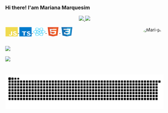 ### Hi there! I'am Mariana Marquesim
<div align="center">
  <a href="https://github.com/marimarquesim">
  <img height="180em" src="https://github-readme-stats.vercel.app/api?username=marimarquesim&show_icons=true&theme=omni&include_all_commits=true&count_private=true"/>
  <img height="180em" src="https://github-readme-stats.vercel.app/api/top-langs/?username=marimarquesim&layout=compact&langs_count=7&theme=dracula"/>
</div>
<div style="display: inline_block"><br>
  <img align="center" alt="Mari-Js" height="30" width="40" src="https://raw.githubusercontent.com/devicons/devicon/master/icons/javascript/javascript-plain.svg">
  <img align="center" alt="Mari-Ts" height="30" width="40" src="https://raw.githubusercontent.com/devicons/devicon/master/icons/typescript/typescript-plain.svg">
  <img align="center" alt="Mari-React" height="30" width="40" src="https://raw.githubusercontent.com/devicons/devicon/master/icons/react/react-original.svg">
  <img align="center" alt="Mari-HTML" height="30" width="40" src="https://raw.githubusercontent.com/devicons/devicon/master/icons/html5/html5-original.svg">
  <img align="center" alt="Mari-CSS" height="30" width="40" src="https://raw.githubusercontent.com/devicons/devicon/master/icons/css3/css3-original.svg">
  <img align="right" alt="Mari-pic" height="150" style="border-radius:50px;" src="https://media.discordapp.net/attachments/895469384561209357/895469698450329661/gif-me.gif?width=540&height=540">
</div>
  
  ##
 
<div> 
 <a href="https://www.linkedin.com/in/mariana-marquesim-neves-99a850bb/" target="_blank"><img src="https://img.shields.io/badge/-LinkedIn-%230077B5?style=for-the-badge&logo=linkedin&logoColor=white" target="_blank"></a> 
 
  <a href = "mailto:mari.marquesim@gmail.com"><img src="https://img.shields.io/badge/-Gmail-%23333?style=for-the-badge&logo=gmail&logoColor=white" target="_blank"></a>

 
  ![Snake animation](https://github.com/marimarquesim/marimarquesim/blob/output/github-contribution-grid-snake.svg)
 
</div>



